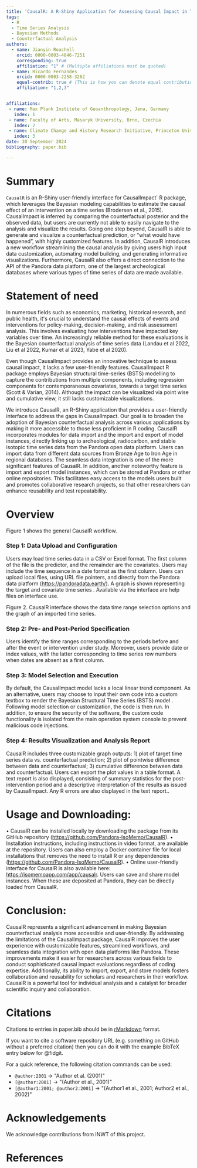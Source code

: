 ```yaml
---
title: 'CausalR: A R-Shiny Application for Assessing Causal Impact in Time Series Data'
tags:
  - R
  - Time Series Analysis
  - Bayesian Methods
  - Counterfactual Analysis
authors:
  - name: Jianyin Roachell
    orcid: 0000-0003-4846-7251
    corresponding: true
    affiliation: "1" # (Multiple affiliations must be quoted)
  - name: Ricardo Fernandes
    orcid: 0000-0003-2258-3262
    equal-contrib: true # (This is how you can denote equal contributions between multiple authors)
    affiliation: "1,2,3"


affiliations:
 - name: Max Plank Institute of Geoanthropology, Jena, Germany
   index: 1
 - name: Faculty of Arts, Masaryk University, Brno, Czechia
   index: 2
 - name: Climate Change and History Research Initiative, Princeton University, Princeton, USA
   index: 3
date: 30 September 2024
bibliography: paper.bib

---
```


# Summary

`CausalR` is an R-Shiny user-friendly interface for CausalImpact` R package, which leverages the Bayesian modeling capabilities to estimate the causal effect of an intervention on a time series (Brodersen et al., 2015).  CausalImpact is inferred by comparing the counterfactual posterior and the observed data, but users are currently not able to easily navigate to the analysis and visualize the results. Going one step beyond, CausalR is able to generate and visualize a counterfactual prediction, or “what would have happened”, with highly customized features. In addition, CausalR introduces a new workflow streamlining the causal analysis by giving users high input data customization, automating model building, and generating informative visualizations. Furthermore, CausalR also offers a direct connection to the API of the Pandora data platform, one of the largest archeological databases where various types of time series of data are made available. 

# Statement of need

In numerous fields such as economics, marketing, historical research, and public health, it's crucial to understand the causal effects of events and interventions for policy-making, decision-making, and risk assessment analysis. This involves evaluating how interventions have impacted key variables over time. An increasingly reliable method for these evaluations is the Bayesian counterfactual analysis of time series data (Landau et al 2022, Liu et al 2022, Kumar et al 2023, Yabe et al 2020).

Even though CausalImpact provides an innovative technique to assess causal impact, it lacks a few user-friendly features. CausalImpact R package employs Bayesian structural time-series (BSTS) modelling to capture the contributions from multiple components, including regression components for contemporaneous covariates, towards a target time series   (Scott & Varian, 2014). Although the impact can be visualized via point wise and cumulative view, it still lacks customizable visualizations. 

We introduce CausalR, an R-Shiny application that provides a user-friendly interface to address the gaps in CausalImpact. Our goal is to broaden the adoption of Bayesian counterfactual analysis across various applications by making it more accessible to those less proficient in R coding. CausalR incorporates modules for data import and the import and export of model instances, directly linking up to archeological, radiocarbon, and stable isotopic time series data from the Pandora open data platform. Users can import data from different data sources from Bronze Age to Iron Age in regional databases. The seamless data integration is one of the more significant features of CausalR. In addition, another noteworthy feature is import and export model instances, which can be stored at Pandora or other online repositories. This facilitates easy access to the models users built and promotes collaborative research projects, so that other researchers can enhance reusability and test repeatability.

# Overview


Figure 1 shows the general CausalR workflow.

### Step 1: Data Upload and Configuration
Users may load time series data in a CSV or Excel format. The first column of the file is the predictor, and the remainder are the covariates. Users may include the time sequence in a date format as the first column. Users can upload local files, using URL file pointers, and directly from the Pandora data platform (https://pandoradata.earth/).   A graph is shown representing the target and covariate time series . Available via the interface are help files on interface use.


Figure 2. CausalR interface shows the data time range selection options and the graph of an imported time series.

### Step 2: Pre- and Post-Period Specification
Users identify the time ranges corresponding to the periods before and after the event or intervention under study. Moreover, users provide date or index values, with the latter corresponding to time series row numbers when dates are absent as a first column.

### Step 3: Model Selection and Execution
By default, the CausalImpact model lacks a local linear trend component. As an alternative, users may choose to input their own code into a custom textbox to render the  Bayesian Structural Time Series (BSTS) model  . Following model selection or customization, the code is then run. In addition, to ensure the security of the software, the custom code functionality is isolated from the main operation system console to prevent malicious code injections. 

### Step 4: Results Visualization and Analysis Report 
CausalR includes three customizable graph outputs:  1) plot of target time series data vs. counterfactual prediction; 2) plot of pointwise difference between data and counterfactual; 3) cumulative difference between data and counterfactual.  Users can export the plot values in a table format. A text report is also displayed, consisting of summary statistics for the post-intervention period and a descriptive interpretation of the results as issued by CausalImpact. Any R errors are also displayed in the text report..

# Usage and Downloading: 
•	CausalR can be installed locally by downloading the package from its GitHub repository (https://github.com/Pandora-IsoMemo/CausalR). 
•	Installation instructions, including instructions in video format, are available at the repository. Users can also employ a Docker container file for local installations that removes the need to install R or any dependencies (https://github.com/Pandora-IsoMemo/CausalR). 
•	Online user-friendly interface for CausalR is also available here: https://isomemoapp.com/app/causalr. Users can save and share model instances. When these are deposited at Pandora, they can be directly loaded from CausalR.


# Conclusion:
CausalR represents a significant advancement in making Bayesian counterfactual analysis more accessible and user-friendly. By addressing the limitations of the CausalImpact package, CausalR improves the user experience with customizable features, streamlined workflows, and seamless data integration with open data platforms like Pandora. These improvements make it easier for researchers across various fields to conduct sophisticated causal impact evaluations regardless of coding expertise. Additionally, its ability to import, export, and store models fosters collaboration and reusability for scholars and researchers in their workflow.  CausalR is a powerful tool for individual analysis and a catalyst for broader scientific inquiry and collaboration.

# Citations

Citations to entries in paper.bib should be in
[rMarkdown](http://rmarkdown.rstudio.com/authoring_bibliographies_and_citations.html)
format.

If you want to cite a software repository URL (e.g. something on GitHub without a preferred
citation) then you can do it with the example BibTeX entry below for @fidgit.

For a quick reference, the following citation commands can be used:
- `@author:2001`  ->  "Author et al. (2001)"
- `[@author:2001]` -> "(Author et al., 2001)"
- `[@author1:2001; @author2:2001]` -> "(Author1 et al., 2001; Author2 et al., 2002)"


# Acknowledgements

We acknowledge contributions from INWT of this project.

# References
